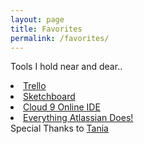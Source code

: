 ```yaml
---
layout: page
title: Favorites
permalink: /favorites/
---
```


Tools I hold near and dear..

<li><a href="https://trello.com/">Trello</a></li>
<li><a href="https://sketchboard.io/">Sketchboard</a></li>
<li><a href="https://c9.io/">Cloud 9 Online IDE</a></li>
<li><a href="https://www.atlassian.com">Everything Atlassian Does!</a></li>
Special Thanks to <a href="http://taniarascia.com">Tania